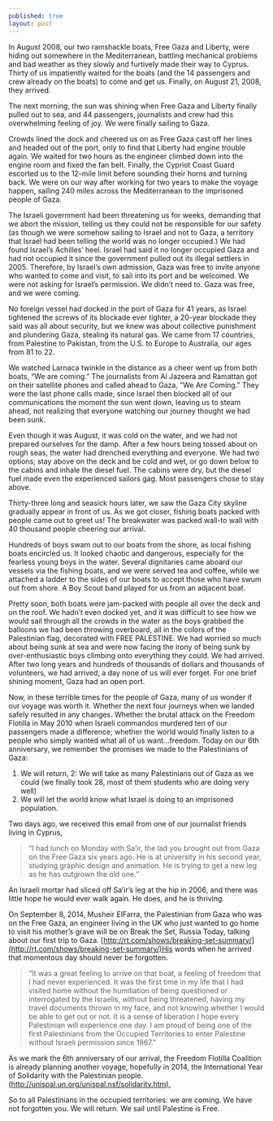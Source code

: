 ```yaml
---
published: true
layout: post
---
```


In August 2008, our two ramshackle boats, Free Gaza and Liberty, were hiding out somewhere in the Mediterranean, battling mechanical problems and bad weather as they slowly and furtively made their way to Cyprus.  Thirty of us impatiently waited for the boats (and the 14 passengers and crew already on the boats) to come and get us. Finally, on August 21, 2008, they arrived.

The next morning, the sun was shining when Free Gaza and Liberty finally pulled out to sea, and 44 passengers, journalists and crew had this overwhelming feeling of joy. We were finally sailing to Gaza. 


Crowds lined the dock and cheered us on as Free Gaza cast off her lines and headed out of the port, only to find that Liberty had engine trouble again. We waited for two hours as the engineer climbed down into the engine room and fixed the fan belt. Finally, the Cypriot Coast Guard escorted us to the 12-mile limit before sounding their horns and turning back. We were on our way after working for two years to make the voyage happen, sailing 240 miles across the Mediterranean to the imprisoned people of Gaza.



The Israeli government had been threatening us for weeks, demanding that we abort the mission, telling us they could not be responsible for our safety (as though we were somehow sailing to Israel and not to Gaza, a territory that Israel had been telling the world was no longer occupied.) We had found Israel’s Achilles’ heel. Israel had said it no longer occupied Gaza and had not occupied it since the government pulled out its illegal settlers in 2005. Therefore, by Israel’s own admission, Gaza was free to invite anyone who wanted to come and visit, to sail into its port and be welcomed. We were not asking for Israel’s permission. We didn’t need to. Gaza was free, and we were coming. 
 
 
No foreign vessel had docked in the port of Gaza for 41 years, as Israel tightened the screws of its blockade ever tighter, a 20-year blockade they said was all about security, but we knew was about collective punishment and plundering Gaza, stealing its natural gas. We came from 17 countries, from Palestine to Pakistan, from the U.S. to Europe to Australia, our ages from 81 to 22.  


We watched Larnaca twinkle in the distance as a cheer went up from both boats, “We are coming.” The journalists from Al Jazeera and Ramattan got on their satellite phones and called ahead to Gaza, “We Are Coming.” They were the last phone calls made, since Israel then blocked all of our communications the moment the sun went down, leaving us to steam ahead, not realizing that everyone watching our journey thought we had been sunk.  


Even though it was August, it was cold on the water, and we had not prepared ourselves for the damp. After a few hours being tossed about on rough seas, the water had drenched everything and everyone. We had two options; stay above on the deck and be cold and wet, or go down below to the cabins and inhale the diesel fuel. The cabins were dry, but the diesel fuel made even the experienced sailors gag. Most passengers chose to stay above.  


Thirty-three long and seasick hours later, we saw the Gaza City skyline gradually appear in front of us. As we got closer, fishing boats packed with people came out to greet us! The breakwater was packed wall-to wall with 40 thousand people cheering our arrival. 


Hundreds of boys swam out to our boats from the shore, as local fishing boats encircled us. It looked chaotic and dangerous, especially for the fearless young boys in the water. Several dignitaries came aboard our vessels via the fishing boats, and we were served tea and coffee, while we attached a ladder to the sides of our boats to accept those who have swum out from shore. A Boy Scout band played for us from an adjacent boat. 


Pretty soon, both boats were jam-packed with people all over the deck and on the roof. We hadn’t even docked yet, and it was difficult to see how we would sail through all the crowds in the water as the boys grabbed the balloons we had been throwing overboard, all in the colors of the Palestinian flag, decorated with FREE PALESTINE.  We had worried so much about being sunk at sea and were now facing the irony of being sunk by over-enthusiastic boys climbing onto everything they could.
We had arrived. After two long years and hundreds of thousands of dollars and thousands of volunteers, we had arrived, a day none of us will ever forget. 
For one brief shining moment, Gaza had an open port. 


Now, in these terrible times for the people of Gaza, many of us wonder if our voyage was worth it. Whether the next four journeys when we landed safely resulted in any changes. Whether the brutal attack on the Freedom Flotilla in May 2010 when Israeli commandos murdered ten of our passengers made a difference; whether the world would finally listen to a people who simply wanted what all of us want…freedom.
Today on our 6th anniversary, we remember the promises we made to the Palestinians of Gaza: 
1. We will return, 
2: We will take as many Palestinians out of Gaza as we could (we finally took 28, most of them students who are doing very well) 
3. We will let the world know what Israel is doing to an imprisoned population.  


 
Two days ago, we received this email from one of our journalist friends living in Cyprus,  
>“I had lunch on Monday with Sa’ir, the lad you brought out from Gaza on the Free Gaza six years ago. He is at university in his second year, studying graphic design and animation. He is trying to get a new leg as he has outgrown the old one.” 

An Israeli mortar had sliced off Sa’ir’s leg at the hip in 2006, and there was little hope he would ever walk again. He does, and he is thriving.


On September 8, 2014, Musheir ElFarra, the Palestinian from Gaza who was on the Free Gaza, an engineer living in the UK who just wanted to go home to visit his mother’s grave will be on Break the Set, Russia Today, talking about our first trip to Gaza. [http://rt.com/shows/breaking-set-summary/](http://rt.com/shows/breaking-set-summary/)His words when he arrived that momentous day should never be forgotten.


>“It was a great feeling to arrive on that boat, a feeling of freedom that I had never experienced. It was the first time in my life that I had visited home without the humiliation of being questioned or interrogated by the Israelis, without being threatened, having my travel documents thrown in my face, and not knowing whether I would be able to get out or not. It is a sense of liberation I hope every Palestinian will experience one day. I am proud of being one of the first Palestinians from the Occupied Territories to enter Palestine without Israeli permission since 1967.” 


As we mark the 6th anniversary of our arrival, the Freedom Flotilla Coalition is already planning another voyage, hopefully in 2014, the International Year of Solidarity with the Palestinian people.[(http://unispal.un.org/unispal.nsf/solidarity.htm).]((http://unispal.un.org/unispal.nsf/solidarity.htm).) 



So to all Palestinians in the occupied territories: we are coming. We have not forgotten you. We will return. We sail until Palestine is Free.
